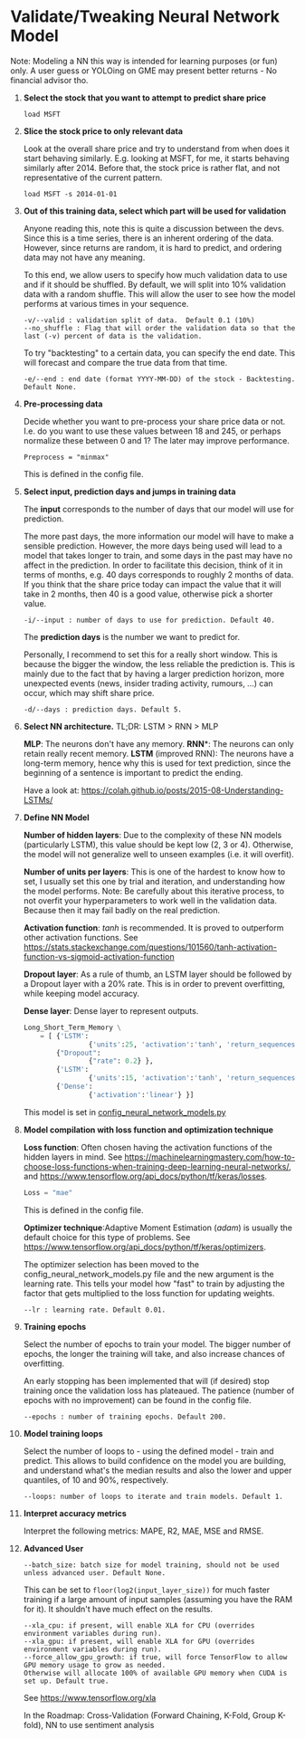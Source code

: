 # Validate/Tweaking Neural Network Model

Note: Modeling a NN this way is intended for learning purposes (or fun) only. A user guess or YOLOing on GME may
present better returns - No financial advisor tho.

1. **Select the stock that you want to attempt to predict share price**

   ```text
   load MSFT
   ```

2. **Slice the stock price to only relevant data**

   Look at the overall share price and try to understand from when does it start behaving similarly. E.g. looking at
   MSFT, for me, it starts behaving similarly after 2014. Before that, the stock price is rather flat, and not
   representative of the current pattern.

   ```text
   load MSFT -s 2014-01-01
   ```

3. **Out of this training data, select which part will be used for validation**

   Anyone reading this, note this is quite a discussion between the devs.  Since this is a time series, there is an
   inherent ordering of the data.  However, since returns are random, it is hard to predict, and ordering data may not
   have any meaning.

   To this end, we allow users to specify how much validation data to use and if it should be shuffled.  By default, we
   will split into 10% validation data with a random shuffle.  This will allow the user to see how the model performs
   at various times in your sequence.

   ```text
   -v/--valid : validation split of data.  Default 0.1 (10%)
   --no_shuffle : Flag that will order the validation data so that the last (-v) percent of data is the validation.
   ```

   To try "backtesting" to a certain data, you can specify the end date.  This will forecast and compare the true data
   from that time.

   ```text
   -e/--end : end date (format YYYY-MM-DD) of the stock - Backtesting. Default None.
   ```

4. **Pre-processing data**

   Decide whether you want to pre-process your share price data or not. I.e. do you want to use these values between 18
   and 245, or perhaps normalize these between 0 and 1? The later may improve performance.

   ```text
   Preprocess = "minmax"
   ```

   This is defined in the config file.

5. **Select input, prediction days and jumps in training data**

   The **input** corresponds to the number of days that our model will use for prediction.

   The more past days, the more information our model will have to make a sensible prediction. However, the more days
   being used will lead to a model that takes longer to train, and some days in the past may have no affect in the
   prediction. In order to facilitate this decision, think of it in terms of months, e.g. 40 days corresponds to
   roughly 2 months of data. If you think that the share price today can impact the value that it will take in 2
   months, then 40 is a good value, otherwise pick a shorter value.

   ```text
   -i/--input : number of days to use for prediction. Default 40.
   ```

   The **prediction days** is the number we want to predict for.

   Personally, I recommend to set this for a really short window. This is because the bigger the window, the less
   reliable the prediction is. This is mainly due to the fact that by having a larger prediction horizon, more
   unexpected events (news, insider trading activity, rumours, ...) can occur, which may shift share price.

   ```text
   -d/--days : prediction days. Default 5.
   ```

6. **Select NN architecture.** TL;DR: LSTM > RNN > MLP

   **MLP**: The neurons don't have any memory.
   **RNN***: The neurons can only retain really recent memory.
   **LSTM** (improved RNN): The neurons have a long-term memory, hence why this is used for text prediction, since the
   beginning of a sentence is important to predict the ending.

   Have a look at: <https://colah.github.io/posts/2015-08-Understanding-LSTMs/>

7. **Define NN Model**

   **Number of hidden layers**: Due to the complexity of these NN models (particularly LSTM), this value should be kept
   low (2, 3 or 4). Otherwise, the model will not generalize well to unseen examples (i.e. it will overfit).

   **Number of units per layers**: This is one of the hardest to know how to set, I usually set this one by trial and
   iteration, and understanding how the model performs. Note: Be carefully about this iterative process, to not overfit
   your hyperparameters to work well in the validation data. Because then it may fail badly on the real prediction.

   **Activation function**: _tanh_ is recommended. It is proved to outperform other activation functions.
   See <https://stats.stackexchange.com/questions/101560/tanh-activation-function-vs-sigmoid-activation-function>

   **Dropout layer**: As a rule of thumb, an LSTM layer should be followed by a Dropout layer with a 20% rate. This is
   in order to prevent overfitting, while keeping model accuracy.

   **Dense layer**: Dense layer to represent outputs.

   ```python
   Long_Short_Term_Memory \
       = [ {'LSTM':
                   {'units':25, 'activation':'tanh', 'return_sequences':True} },
           {"Dropout":
                   {"rate": 0.2} },
           {'LSTM':
                   {'units':15, 'activation':'tanh', 'return_sequences':False} },
           {'Dense':
                   {'activation':'linear'} }]
   ```

   This model is set in [config_neural_network_models.py](/config_neural_network_models.py)

8. **Model compilation with loss function and optimization technique**

   **Loss function**: Often chosen having the activation functions of the hidden layers in mind.
   See <https://machinelearningmastery.com/how-to-choose-loss-functions-when-training-deep-learning-neural-networks/>,
   and <https://www.tensorflow.org/api_docs/python/tf/keras/losses>.

   ```python
   Loss = "mae"
   ```

   This is defined in the config file.

   **Optimizer technique**:Adaptive Moment Estimation (_adam_) is usually the default choice for this type of problems.
   See <https://www.tensorflow.org/api_docs/python/tf/keras/optimizers>.

   The optimizer selection has been moved to the config_neural_network_models.py file and the new argument is the
   learning rate. This tells your model how "fast" to train by adjusting the factor that gets multiplied to the loss
   function for updating weights.

   ```text
   --lr : learning rate. Default 0.01.
   ```

9. **Training epochs**

   Select the number of epochs to train your model. The bigger number of epochs, the longer the training will take, and
   also increase chances of overfitting.

   An early stopping has been implemented that will (if desired) stop training once the validation loss has plateaued.
   The patience (number of epochs with no improvement) can be found in the config file.

   ```text
   --epochs : number of training epochs. Default 200.
   ```

10. **Model training loops**

    Select the number of loops to - using the defined model - train and predict. This allows to build confidence on the
    model you are building, and understand what's the median results and also the lower and upper quantiles, of 10 and
    90%, respectively.

    ```text
    --loops: number of loops to iterate and train models. Default 1.
    ```

11. **Interpret accuracy metrics**

    Interpret the following metrics: MAPE, R2, MAE, MSE and RMSE.

12. **Advanced User**

    ```text
    --batch_size: batch size for model training, should not be used unless advanced user. Default None.
    ```

    This can be set to `floor(log2(input_layer_size))` for much faster training if a large amount of input samples
    (assuming you have the RAM for it). It shouldn't have much effect on the results.

    ```text
    --xla_cpu: if present, will enable XLA for CPU (overrides environment variables during run).
    --xla_gpu: if present, will enable XLA for GPU (overrides environment variables during run).
    --force_allow_gpu_growth: if true, will force TensorFlow to allow GPU memory usage to grow as needed.
    Otherwise will allocate 100% of available GPU memory when CUDA is set up. Default true.
    ```

    See <https://www.tensorflow.org/xla>

    In the Roadmap: Cross-Validation (Forward Chaining, K-Fold, Group K-fold), NN to use sentiment analysis
